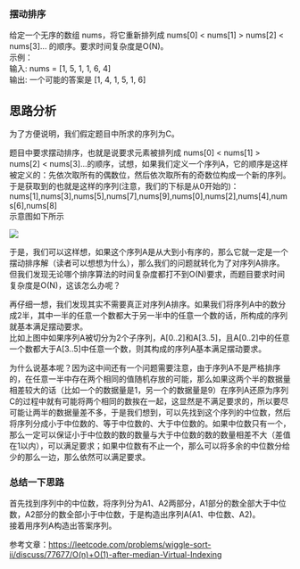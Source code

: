 ### 摆动排序

给定一个无序的数组 nums，将它重新排列成 nums[0] < nums[1] > nums[2] < nums[3]... 的顺序。要求时间复杂度是O(N)。  
示例：  
输入: nums = [1, 5, 1, 1, 6, 4]  
输出: 一个可能的答案是 [1, 4, 1, 5, 1, 6]

## 思路分析
为了方便说明，我们假定题目中所求的序列为C。

题目中要求摆动排序，也就是说要求元素被排列成 nums[0] < nums[1] > nums[2] < nums[3]...的顺序，试想，如果我们定义一个序列A，它的顺序是这样被定义的：先依次取所有的偶数位，然后依次取所有的奇数位构成一个新的序列。  
于是获取到的也就是这样的序列(注意，我们的下标是从0开始的)：  
nums[1],nums[3],nums[5],nums[7],nums[9],nums[0],nums[2],nums[4],nums[6],nums[8]  
示意图如下所示  

![](https://swapp-images.oss-cn-hangzhou.aliyuncs.com/user-head-img/20170713/01e790b817f265e3c701f18bad6b1550.png)


于是，我们可以这样想，如果这个序列A是从大到小有序的，那么它就一定是一个摆动排序解（读者可以想想为什么），那么我们的问题就转化为了对序列A排序。  
但我们发现无论哪个排序算法的时间复杂度都打不到O(N)要求，而题目要求时间复杂度是O(N)，这该怎么办呢？

再仔细一想，我们发现其实不需要真正对序列A排序。如果我们将序列A中的数分成2半，其中一半的任意一个数都大于另一半中的任意一个数的话，所构成的序列就基本满足摆动要求。  
比如上图中如果序列A被切分为2个子序列，A[0..2]和A[3..5]，且A[0..2]中的任意一个数都大于A[3..5]中任意一个数，则其构成的序列A基本满足摆动要求。

为什么说基本呢？因为这中间还有一个问题需要注意，由于序列A不是严格排序的，在任意一半中存在两个相同的值随机存放的可能，那么如果这两个半的数据量相差较大的话（比如一个的数据量是1，另一个的数据量是9）在序列A还原为序列C的过程中就有可能将两个相同的数挨在一起，这显然是不满足要求的，所以要尽可能让两半的数据量差不多，于是我们想到，可以先找到这个序列的中位数，然后将序列分成小于中位数的、等于中位数的、大于中位数的。如果中位数只有一个，那么一定可以保证小于中位数的数的数量与大于中位数的数的数量相差不大（差值在1以内），可以满足要求；如果中位数有不止一个，那么可以将多余的中位数分给少的那么一边，那么依然可以满足要求。


### 总结一下思路
首先找到序列中的中位数，将序列分为A1、A2两部分，A1部分的数全部大于中位数，A2部分的数全部小于中位数，于是构造出序列A(A1、中位数、A2)。  
接着用序列A构造出答案序列。

参考文章：https://leetcode.com/problems/wiggle-sort-ii/discuss/77677/O(n)+O(1)-after-median-Virtual-Indexing
